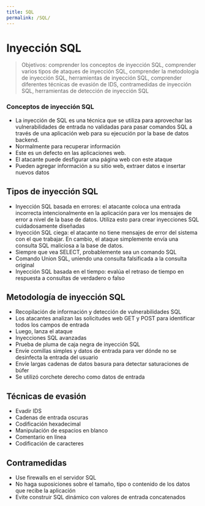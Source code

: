 ```yaml
---
title: SQL
permalink: /SQL/
---
```


# Inyección SQL

> Objetivos: comprender los conceptos de inyección SQL, comprender varios tipos de ataques de inyección SQL, comprender la metodología de inyección SQL, herramientas de inyección SQL, comprender diferentes técnicas de evasión de IDS, contramedidas de inyección SQL, herramientas de detección de inyección SQL

### Conceptos de inyección SQL

* La inyección de SQL es una técnica que se utiliza para aprovechar las vulnerabilidades de entrada no validadas para pasar comandos SQL a través de una aplicación web para su ejecución por la base de datos backend.
* Normalmente para recuperar información
* Este es un defecto en las aplicaciones web.
* El atacante puede desfigurar una página web con este ataque
* Pueden agregar información a su sitio web, extraer datos e insertar nuevos datos

## Tipos de inyección SQL

* Inyección SQL basada en errores: el atacante coloca una entrada incorrecta intencionalmente en la aplicación para ver los mensajes de error a nivel de la base de datos. Utiliza esto para crear inyecciones SQL cuidadosamente diseñadas
* Inyección SQL ciega: el atacante no tiene mensajes de error del sistema con el que trabajar. En cambio, el ataque simplemente envía una consulta SQL maliciosa a la base de datos.
* Siempre que vea SELECT, probablemente sea un comando SQL
* Comando Union SQL, uniendo una consulta falsificada a la consulta original
* Inyección SQL basada en el tiempo: evalúa el retraso de tiempo en respuesta a consultas de verdadero o falso

## Metodología de inyección SQL

* Recopilación de información y detección de vulnerabilidades SQL
* Los atacantes analizan las solicitudes web GET y POST para identificar todos los campos de entrada
* Luego, lanza el ataque
* Inyecciones SQL avanzadas
* Prueba de pluma de caja negra de inyección SQL
* Envíe comillas simples y datos de entrada para ver dónde no se desinfecta la entrada del usuario
* Envíe largas cadenas de datos basura para detectar saturaciones de búfer
* Se utilizó corchete derecho como datos de entrada

## Técnicas de evasión

* Evadir IDS
* Cadenas de entrada oscuras
* Codificación hexadecimal
* Manipulación de espacios en blanco
* Comentario en línea
* Codificación de caracteres

## Contramedidas

* Use firewalls en el servidor SQL
* No haga suposiciones sobre el tamaño, tipo o contenido de los datos que recibe la aplicación
* Evite construir SQL dinámico con valores de entrada concatenados
